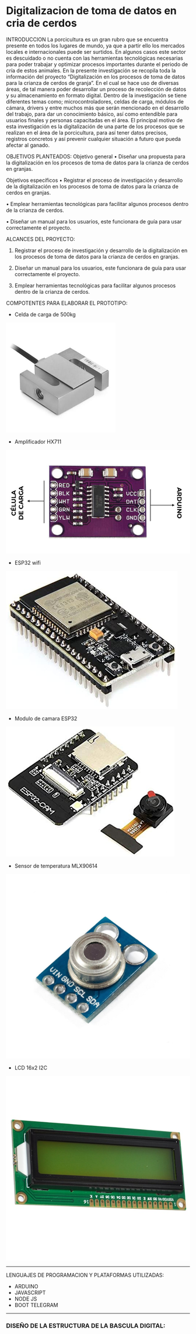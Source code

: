 # Digitalizacion de toma de datos en cria de cerdos

INTRODUCCION
La porcicultura es un gran rubro que se encuentra presente en todos los lugares de mundo, ya que a partir ello los mercados locales e internacionales puede ser surtidos. En algunos casos este sector es descuidado o no cuenta con las herramientas tecnológicas necesarias para poder trabajar y optimizar procesos importantes durante el periodo de cría de estos animales.
En la presente investigación se recopila toda la información del proyecto “Digitalización en los procesos de toma de datos para la crianza de cerdos de granja”. En el cual se hace uso de diversas áreas, de tal manera poder desarrollar un proceso de recolección de datos y su almacenamiento en formato digital.
Dentro de la investigación se tiene diferentes temas como; microcontroladores, celdas de carga, módulos de cámara, drivers y entre muchos más que serán mencionado en el desarrollo del trabajo, para dar un conocimiento básico, así como entendible para usuarios finales y personas capacitadas en el área.
El principal motivo de esta investigación es la digitalización de una parte de los procesos que se realizan en el área de la porcicultura, para así tener datos precisos, registros concretos y así prevenir cualquier situación a futuro que pueda afectar al ganado.


OBJETIVOS PLANTEADOS:
Objetivo general
•	Diseñar una propuesta para la digitalización en los procesos de toma de datos para la crianza de cerdos en granjas.

Objetivos específicos
•	Registrar el proceso de investigación y desarrollo de la digitalización en los procesos de toma de datos para la crianza de cerdos en granjas.

•	Emplear herramientas tecnológicas para facilitar algunos procesos dentro de la crianza de cerdos.

•	Diseñar un manual para los usuarios, este funcionara de guía para usar correctamente el proyecto.

ALCANCES DEL PROYECTO:
1.	Registrar el proceso de investigación y desarrollo de la digitalización en los procesos de toma de datos para la crianza de cerdos en granjas.

2.	Diseñar un manual para los usuarios, este funcionara de guía para usar correctamente el proyecto.

3.	Emplear herramientas tecnológicas para facilitar algunos procesos dentro de la crianza de cerdos.

COMPOTENTES PARA ELABORAR EL PROTOTIPO:

- Celda de carga de 500kg

![Celda](/imagenes/CELDA%20DE%20CARGA.jpg)

- Amplificador HX711

![Amplificador](/imagenes/HX711-PINES-min.jpg)

- ESP32 wifi

![ESP32](/imagenes/esp32-min.jpg)

- Modulo de camara ESP32

![Camara esp32](/imagenes/esp%20camara-min.jpg)

- Sensor de temperatura MLX90614

![temperatura](/imagenes/sensor-de-temperatura-mlx90614.jpg)

- LCD 16x2 I2C

![LCD](/imagenes/lcd%2016x2-min.jpg)

***
LENGUAJES DE PROGRAMACION Y PLATAFORMAS UTILIZADAS:

- ARDUINO
- JAVASCRIPT
- NODE JS
- BOOT TELEGRAM
***
### DISEÑO DE LA ESTRUCTURA DE LA BASCULA DIGITAL:
